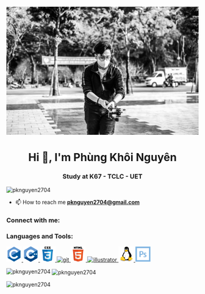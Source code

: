 ![logo](https://github.com/pknguyen2704/pknguyen2704/blob/main/anh%20dai%20dien.jpg)
<h1 align="center">Hi 👋, I'm Phùng Khôi Nguyên</h1>
<h3 align="center">Study at K67 - TCLC - UET</h3>

<p align="left"> <img src="https://komarev.com/ghpvc/?username=pknguyen2704&label=Profile%20views&color=0e75b6&style=flat" alt="pknguyen2704" /> </p>

- 📫 How to reach me **pknguyen2704@gmail.com**

<h3 align="left">Connect with me:</h3>
<p align="left">
</p>

<h3 align="left">Languages and Tools:</h3>
<p align="left"> <a href="https://www.cprogramming.com/" target="_blank" rel="noreferrer"> <img src="https://raw.githubusercontent.com/devicons/devicon/master/icons/c/c-original.svg" alt="c" width="40" height="40"/> </a> <a href="https://www.w3schools.com/cpp/" target="_blank" rel="noreferrer"> <img src="https://raw.githubusercontent.com/devicons/devicon/master/icons/cplusplus/cplusplus-original.svg" alt="cplusplus" width="40" height="40"/> </a> <a href="https://www.w3schools.com/css/" target="_blank" rel="noreferrer"> <img src="https://raw.githubusercontent.com/devicons/devicon/master/icons/css3/css3-original-wordmark.svg" alt="css3" width="40" height="40"/> </a> <a href="https://git-scm.com/" target="_blank" rel="noreferrer"> <img src="https://www.vectorlogo.zone/logos/git-scm/git-scm-icon.svg" alt="git" width="40" height="40"/> </a> <a href="https://www.w3.org/html/" target="_blank" rel="noreferrer"> <img src="https://raw.githubusercontent.com/devicons/devicon/master/icons/html5/html5-original-wordmark.svg" alt="html5" width="40" height="40"/> </a> <a href="https://www.adobe.com/in/products/illustrator.html" target="_blank" rel="noreferrer"> <img src="https://www.vectorlogo.zone/logos/adobe_illustrator/adobe_illustrator-icon.svg" alt="illustrator" width="40" height="40"/> </a> <a href="https://www.linux.org/" target="_blank" rel="noreferrer"> <img src="https://raw.githubusercontent.com/devicons/devicon/master/icons/linux/linux-original.svg" alt="linux" width="40" height="40"/> </a> <a href="https://www.photoshop.com/en" target="_blank" rel="noreferrer"> <img src="https://raw.githubusercontent.com/devicons/devicon/master/icons/photoshop/photoshop-line.svg" alt="photoshop" width="40" height="40"/> </a> </p>

<p><img align="left" src="https://github-readme-stats.vercel.app/api/top-langs?username=pknguyen2704&show_icons=true&locale=en&layout=compact" alt="pknguyen2704" /></p>

<p>&nbsp;<img align="center" src="https://github-readme-stats.vercel.app/api?username=pknguyen2704&show_icons=true&locale=en" alt="pknguyen2704" /></p>

<p><img align="center" src="https://github-readme-streak-stats.herokuapp.com/?user=pknguyen2704&" alt="pknguyen2704" /></p>
